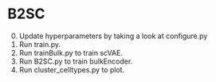 # B2SC

0. Update hyperparameters by taking a look at configure.py
1. Run train.py.
2. Run trainBulk.py to train scVAE.
3. Run B2SC.py to train bulkEncoder.
4. Run cluster_celltypes.py to plot.